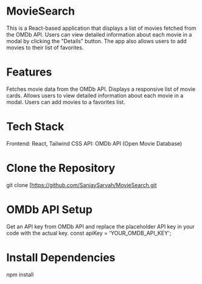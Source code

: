 # MovieSearch
This is a React-based application that displays a list of movies fetched from the OMDb API. Users can view detailed information about each movie in a modal by clicking the "Details" button. The app also allows users to add movies to their list of favorites.

# Features
Fetches movie data from the OMDb API.
Displays a responsive list of movie cards.
Allows users to view detailed information about each movie in a modal.
Users can add movies to a favorites list.

# Tech Stack
 Frontend: React, Tailwind CSS
 API: OMDb API (Open Movie Database)

# Clone the Repository
git clone [https://github.com/SanjaySarvah/MovieSearch.git
#  OMDb API Setup
Get an API key from OMDb API and replace the placeholder API key in your code with the actual key.
const apiKey = 'YOUR_OMDB_API_KEY';

# Install Dependencies
npm install

